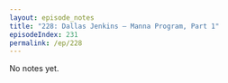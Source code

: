 ```yaml
---
layout: episode_notes
title: "228: Dallas Jenkins — Manna Program, Part 1"
episodeIndex: 231
permalink: /ep/228
---
```

No notes yet.
